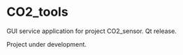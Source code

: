 # CO2_tools
GUI service application for project CO2_sensor. Qt release.

Project under development.

